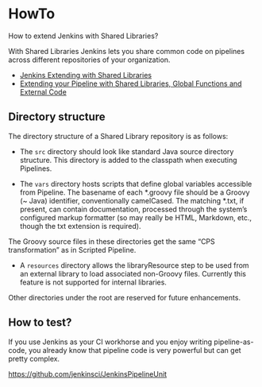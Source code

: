 # HowTo

How to extend Jenkins with Shared Libraries?

With Shared Libraries Jenkins lets you share common code on pipelines across different repositories of your organization. 

- [Jenkins Extending with Shared Libraries](https://jenkins.io/doc/book/pipeline/shared-libraries/)
- [Extending your Pipeline with Shared Libraries, Global Functions and External Code ](https://jenkins.io/blog/2017/06/27/speaker-blog-SAS-jenkins-world/#extending-your-pipeline-with-shared-libraries-global-functions-a)

## Directory structure

The directory structure of a Shared Library repository is as follows:

- The `src` directory should look like standard Java source directory structure. This directory is added to the classpath when executing Pipelines.

- The `vars` directory hosts scripts that define global variables accessible from Pipeline. The basename of each *.groovy file should be a Groovy (~ Java) identifier, conventionally camelCased. The matching *.txt, if present, can contain documentation, processed through the system’s configured markup formatter (so may really be HTML, Markdown, etc., though the txt extension is required).

The Groovy source files in these directories get the same “CPS transformation” as in Scripted Pipeline.

- A `resources` directory allows the libraryResource step to be used from an external library to load associated non-Groovy files. Currently this feature is not supported for internal libraries.

Other directories under the root are reserved for future enhancements.

## How to test?

If you use Jenkins as your CI workhorse and you enjoy writing pipeline-as-code, you already know that pipeline code is very powerful but can get pretty complex.

https://github.com/jenkinsci/JenkinsPipelineUnit

